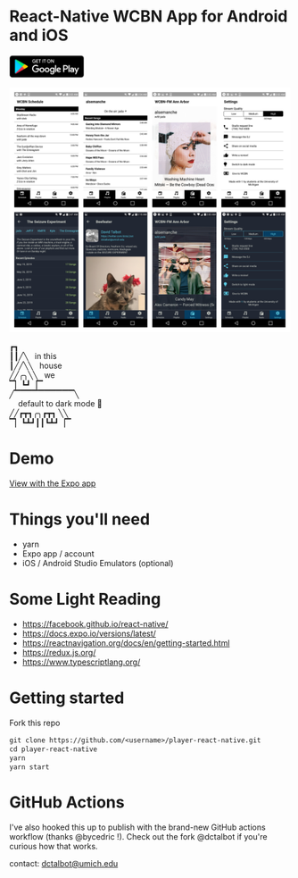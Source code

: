 # React-Native WCBN App for Android and iOS

<a href="https://play.google.com/store/apps/details?id=org.wcbn">
  <img alt="Get it on Google Play" title="Google Play" src="docs/play-store.png" height="40">
</a>

![Screenshots](docs/screenshots.jpg)

┏┓  <br />
┃┃╱╲ &nbsp; in this<br />
┃╱╱╲╲  &nbsp; house<br />
╱╱╭╮╲╲ &nbsp; we <br />
▔▏┗┛▕▔<br />
╱▔▔▔▔▔▔▔▔▔▔╲  <br />
&nbsp;&nbsp;&nbsp; default to dark mode 🌚<br />
╱╱┏┳┓╭╮┏┳┓ ╲╲ <br />
▔▏┗┻┛┃┃┗┻┛▕▔<br />

# Demo

[View with the Expo app](https://expo.io/@dctalbot/wcbn-app)

# Things you'll need

- yarn
- Expo app / account
- iOS / Android Studio Emulators (optional)

# Some Light Reading

- https://facebook.github.io/react-native/
- https://docs.expo.io/versions/latest/
- https://reactnavigation.org/docs/en/getting-started.html
- https://redux.js.org/
- https://www.typescriptlang.org/

# Getting started

Fork this repo

    git clone https://github.com/<username>/player-react-native.git
    cd player-react-native
    yarn
    yarn start

# GitHub Actions

I've also hooked this up to publish with the brand-new GitHub actions workflow (thanks @bycedric !). Check out the fork @dctalbot if you're curious how that works.

contact: dctalbot@umich.edu
